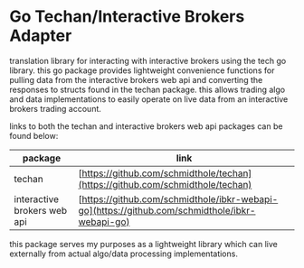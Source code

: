 # Go Techan/Interactive Brokers Adapter

translation library for interacting with interactive brokers using the tech go library. this go package provides
lightweight convenience functions for pulling data from the interactive brokers web api and converting the responses
to structs found in the techan package. this allows trading algo and data implementations to easily operate on live
data from an interactive brokers trading account.

links to both the techan and interactive brokers web api packages can be found below:

| package                     | link                                                                                           |
|-----------------------------|------------------------------------------------------------------------------------------------|
| techan                      | [https://github.com/schmidthole/techan](https://github.com/schmidthole/techan)                 |
| interactive brokers web api | [https://github.com/schmidthole/ibkr-webapi-go](https://github.com/schmidthole/ibkr-webapi-go) |

this package serves my purposes as a lightweight library which can live externally from actual algo/data processing implementations.